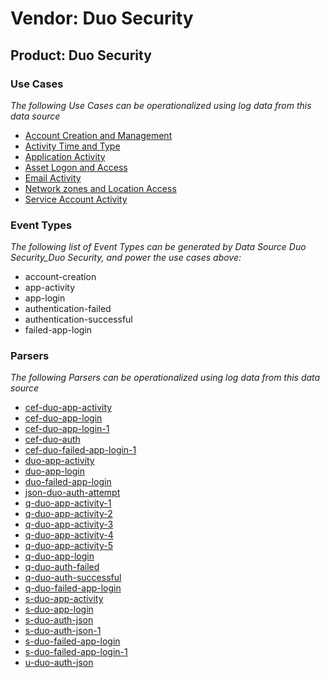 Vendor: Duo Security
====================
Product: Duo Security
---------------------

### Use Cases

_The following Use Cases can be operationalized using log data from this data source_

* [Account Creation and Management](usecase_account_creation_and_management.md)
* [Activity Time  and Type](usecase_activity_time__and_type.md)
* [Application Activity](usecase_application_activity.md)
* [Asset Logon and Access](usecase_asset_logon_and_access.md)
* [Email Activity](usecase_email_activity.md)
* [Network zones and Location Access](usecase_network_zones_and_location_access.md)
* [Service Account Activity](usecase_service_account_activity.md)


### Event Types

_The following list of Event Types can be generated by Data Source Duo Security_Duo Security, and power the use cases above:_

- account-creation
- app-activity
- app-login
- authentication-failed
- authentication-successful
- failed-app-login


### Parsers

_The following Parsers can be operationalized using log data from this data source_

* [cef-duo-app-activity](parserContent_cef-duo-app-activity.md)
* [cef-duo-app-login](parserContent_cef-duo-app-login.md)
* [cef-duo-app-login-1](parserContent_cef-duo-app-login-1.md)
* [cef-duo-auth](parserContent_cef-duo-auth.md)
* [cef-duo-failed-app-login-1](parserContent_cef-duo-failed-app-login-1.md)
* [duo-app-activity](parserContent_duo-app-activity.md)
* [duo-app-login](parserContent_duo-app-login.md)
* [duo-failed-app-login](parserContent_duo-failed-app-login.md)
* [json-duo-auth-attempt](parserContent_json-duo-auth-attempt.md)
* [q-duo-app-activity-1](parserContent_q-duo-app-activity-1.md)
* [q-duo-app-activity-2](parserContent_q-duo-app-activity-2.md)
* [q-duo-app-activity-3](parserContent_q-duo-app-activity-3.md)
* [q-duo-app-activity-4](parserContent_q-duo-app-activity-4.md)
* [q-duo-app-activity-5](parserContent_q-duo-app-activity-5.md)
* [q-duo-app-login](parserContent_q-duo-app-login.md)
* [q-duo-auth-failed](parserContent_q-duo-auth-failed.md)
* [q-duo-auth-successful](parserContent_q-duo-auth-successful.md)
* [q-duo-failed-app-login](parserContent_q-duo-failed-app-login.md)
* [s-duo-app-activity](parserContent_s-duo-app-activity.md)
* [s-duo-app-login](parserContent_s-duo-app-login.md)
* [s-duo-auth-json](parserContent_s-duo-auth-json.md)
* [s-duo-auth-json-1](parserContent_s-duo-auth-json-1.md)
* [s-duo-failed-app-login](parserContent_s-duo-failed-app-login.md)
* [s-duo-failed-app-login-1](parserContent_s-duo-failed-app-login-1.md)
* [u-duo-auth-json](parserContent_u-duo-auth-json.md)
